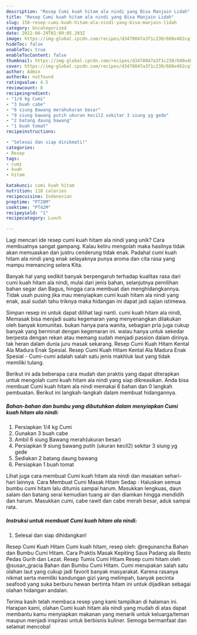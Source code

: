 ```yaml
---
description: "Resep Cumi kuah hitam ala nindi yang Bisa Manjain Lidah"
title: "Resep Cumi kuah hitam ala nindi yang Bisa Manjain Lidah"
slug: 158-resep-cumi-kuah-hitam-ala-nindi-yang-bisa-manjain-lidah
category: Uncategorized
date: 2022-06-29T02:09:05.293Z
image: https://img-global.cpcdn.com/recipes/d3478047a3f1c230/680x482cq70/cumi-kuah-hitam-ala-nindi-foto-resep-utama.jpg
hideToc: false
enableToc: true
enableTocContent: false
thumbnail: https://img-global.cpcdn.com/recipes/d3478047a3f1c230/680x482cq70/cumi-kuah-hitam-ala-nindi-foto-resep-utama.jpg
cover: https://img-global.cpcdn.com/recipes/d3478047a3f1c230/680x482cq70/cumi-kuah-hitam-ala-nindi-foto-resep-utama.jpg
author: Admin
authorAv: notfound
ratingvalue: 4.5
reviewcount: 8
recipeingredient:
- "1/4 kg Cumi"
- "3 buah cabe"
- "6 siung Bawang merahukuran besar"
- "9 siung bawang putih ukuran kecil2 sekitar 3 siung yg gede"
- "2 batang daung bawang"
- "1 buah tomat"
recipeinstructions:

- "Selesai dan siap dinikmati!"
categories:
- Resep
tags:
- cumi
- kuah
- hitam

katakunci: cumi kuah hitam 
nutrition: 118 calories
recipecuisine: Indonesian
preptime: "PT28M"
cooktime: "PT42M"
recipeyield: "1"
recipecategory: Lunch

---
```





Lagi mencari ide resep cumi kuah hitam ala nindi yang unik? Cara membuatnya sangat gampang. Kalau keliru mengolah maka hasilnya tidak akan memuaskan dan justru cenderung tidak enak. Padahal cumi kuah hitam ala nindi yang enak selayaknya punya aroma dan cita rasa yang mampu memancing selera Kita.





Banyak hal yang sedikit banyak berpengaruh terhadap kualitas rasa dari cumi kuah hitam ala nindi, mulai dari jenis bahan, selanjutnya pemilihan bahan segar dan Bagus, hingga cara membuat dan menghidangkannya. Tidak usah pusing jika mau menyiapkan cumi kuah hitam ala nindi yang enak,      asal sudah tahu triknya maka hidangan ini dapat jadi sajian istimewa.














Simpan resep ini untuk dapat dilihat lagi nanti. cumi kuah hitam ala nindi, Memasak bisa menjadi suatu kegemaran yang menyenangkan dilakukan oleh banyak komunitas. bukan hanya para wanita, sebagian pria juga cukup banyak yang berminat dengan kegemaran ini. walau hanya untuk sekedar berpesta dengan rekan atau memang sudah menjadi passion dalam dirinya. tak heran dalam dunia juru masak sekarang. Resep Cumi Kuah Hitam Kental Ala Madura Enak Spesial. Resep Cumi Kuah Hitam Kental Ala Madura Enak Spesial - Cumi-cumi adalah salah satu jenis makhluk laut yang tidak memiliki tulang.






Berikut ini ada beberapa cara mudah dan praktis yang dapat diterapkan untuk mengolah cumi kuah hitam ala nindi yang siap dikreasikan. Anda bisa membuat Cumi kuah hitam ala nindi memakai 6 bahan dan 0 langkah pembuatan. Berikut ini langkah-langkah dalam membuat hidangannya.

<!--inarticleads1-->

##### Bahan-bahan dan bumbu yang dibutuhkan dalam menyiapkan Cumi kuah hitam ala nindi:

1. Persiapkan 1/4 kg Cumi
1. Gunakan 3 buah cabe
1. Ambil 6 siung Bawang merah(ukuran besar)
1. Persiapkan 9 siung bawang putih (ukuran kecil2) sekitar 3 siung yg gede
1. Sediakan 2 batang daung bawang
1. Persiapkan 1 buah tomat


Lihat juga cara membuat Cumi kuah hitam ala nindi dan masakan sehari-hari lainnya. Cara Membuat Cumi Masak Hitam Sedap : Haluskan semua bumbu cumi hitam lalu ditumis sampai harum. Masukkan lengkuas, daun salam dan batang serai kemudian tuang air dan diamkan hingga mendidih dan harum. Masukkan cumi, cabe rawit dan cabe merah besar, aduk sampai rata. 

<!--inarticleads2-->

##### Instruksi untuk membuat Cumi kuah hitam ala nindi:


1. Selesai dan siap dihidangkan!

Resep Cumi Kuah Hitam Cumi kuah hitam, resep oleh: @regunancha Bahan dan Bumbu Cumi Hitam. Cara Praktis Masak Kepiting Saus Padang ala Resto Pedas Gurih dan Lezat. Resep Tumis Cumi Hitam Resep cumi hitam oleh @susan_gracia Bahan dan Bumbu Cumi Hitam. Cumi merupakan salah satu olahan laut yang cukup jadi favorit banyak masyarakat. Karena rasanya nikmat serta memiliki kandungan gizi yang melimpah, banyak pecinta seafood yang suka berburu hewan bertinta hitam ini untuk dijadikan sebagai olahan hidangan andalan. 

Terima kasih telah membaca resep yang kami tampilkan di halaman ini. Harapan kami, olahan Cumi kuah hitam ala nindi yang mudah di atas dapat membantu kamu menyiapkan makanan yang menarik untuk keluarga/teman maupun menjadi inspirasi untuk berbisnis kuliner. Semoga bermanfaat dan selamat mencoba!
